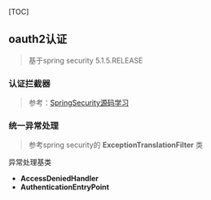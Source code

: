 [TOC]

## oauth2认证
> 基于spring security 5.1.5.RELEASE

### 认证拦截器
> 参考：[SpringSecurity源码学习](https://blog.csdn.net/ifeengwd2012/article/details/61433213)

### 统一异常处理
> 参考spring security的 **ExceptionTranslationFilter** 类

异常处理基类
- **AccessDeniedHandler**
- **AuthenticationEntryPoint**
